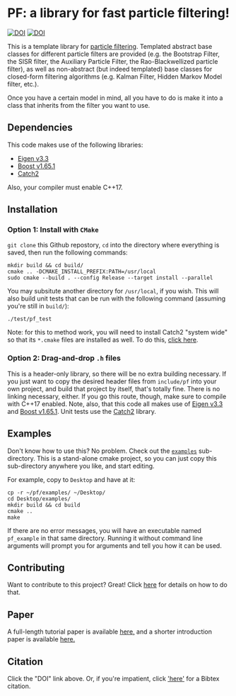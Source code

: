 # PF: a library for fast particle filtering!

[![DOI](https://zenodo.org/badge/130237492.svg)](https://zenodo.org/badge/latestdoi/130237492)
[![DOI](https://joss.theoj.org/papers/10.21105/joss.02599/status.svg)](https://doi.org/10.21105/joss.02599)

This is a template library for [particle filtering](https://en.wikipedia.org/wiki/Particle_filter). Templated abstract base classes for different particle filters are provided (e.g. the Bootstrap Filter, the SISR filter, the Auxiliary Particle Filter, the Rao-Blackwellized particle filter), as well as non-abstract (but indeed templated) base classes for closed-form filtering algorithms (e.g. Kalman Filter, Hidden Markov Model filter, etc.). 

Once you have a certain model in mind, all you have to do is make it into a class that inherits from the filter you want to use.

## Dependencies

This code makes use of the following libraries: 

- [Eigen v3.3](http://eigen.tuxfamily.org/) 
- [Boost v1.65.1](https://www.boost.org/)
- [Catch2](https://github.com/catchorg/Catch2) 


Also, your compiler must enable C++17. 


## Installation

### Option 1: Install with `CMake` 

`git clone` this Github repostory, `cd` into the directory where everything is saved, then run the following commands:

    mkdir build && cd build/
    cmake .. -DCMAKE_INSTALL_PREFIX:PATH=/usr/local
    sudo cmake --build . --config Release --target install --parallel

You may subsitute another directory for `/usr/local`, if you wish. This will also build unit tests that can be run with the following command (assuming you're still in `build/`):

    ./test/pf_test

Note: for this to method work, you will need to install Catch2 "system wide" so that its `*.cmake` files are installed as well. To do this, [click here](https://github.com/catchorg/Catch2/blob/master/docs/cmake-integration.md#installing-catch2-from-git-repository). 

### Option 2: Drag-and-drop `.h` files

This is a header-only library, so there will be no extra building necessary. If you just want to copy the desired header files from `include/pf` into your own project, and build that project by itself, that's totally fine. There is no linking necessary, either. If you go this route, though, make sure to compile with C++17 enabled. Note, also, that this code all makes use of [Eigen v3.3](http://eigen.tuxfamily.org/) and [Boost v1.65.1](https://www.boost.org/). Unit tests use the [Catch2](https://github.com/catchorg/Catch2) library.


## Examples

Don't know how to use this? No problem. Check out the [`examples`](https://github.com/tbrown122387/pf/tree/master/examples) sub-directory. This is a stand-alone cmake project, so you can just copy this sub-directory anywhere you like, and start editing.

For example, copy to `Desktop` and have at it:

    cp -r ~/pf/examples/ ~/Desktop/
    cd Desktop/examples/
    mkdir build && cd build
    cmake ..
    make

If there are no error messages, you will have an executable named `pf_example` in that same directory. Running it without command line arguments will prompt you for arguments and tell you how it can be used.

## Contributing

Want to contribute to this project? Great! Click [here](CONTRIBUTING.md) for details on how to do that.

## Paper

A full-length tutorial paper is available [here,](https://arxiv.org/abs/2001.10451) and a shorter introduction paper is available [here.](https://joss.theoj.org/papers/10.21105/joss.02599)

## Citation

Click the "DOI" link above. Or, if you're impatient, click ['here'](https://zenodo.org/record/2633289/export/hx) for a Bibtex citation.



